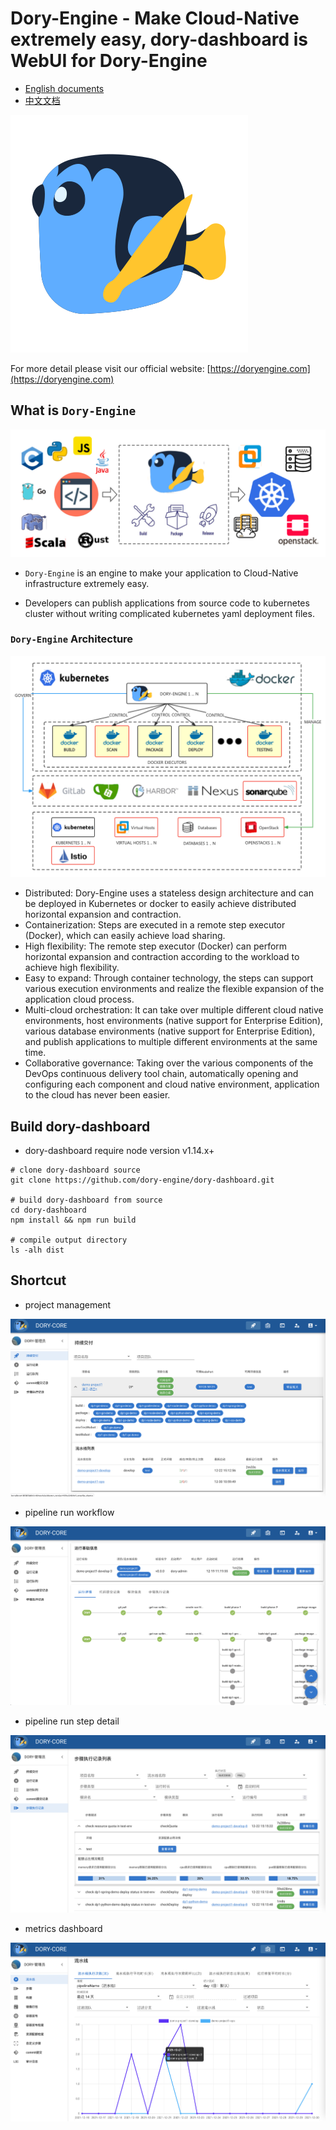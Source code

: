 # Dory-Engine - Make Cloud-Native extremely easy, dory-dashboard is WebUI for Dory-Engine

- [English documents](README.md)
- [中文文档](README-zh.md)

![](docs/images/dory-icon.png)

For more detail please visit our official website: [https://doryengine.com](https://doryengine.com)

## What is `Dory-Engine`

![](docs/images/what-is-dory.png)

- `Dory-Engine` is an engine to make your application to Cloud-Native infrastructure extremely easy. 

- Developers can publish applications from source code to kubernetes cluster without writing complicated kubernetes yaml deployment files.

### `Dory-Engine` Architecture

![](docs/images/architecture.png)

- Distributed: Dory-Engine uses a stateless design architecture and can be deployed in Kubernetes or docker to easily achieve distributed horizontal expansion and contraction.
- Containerization: Steps are executed in a remote step executor (Docker), which can easily achieve load sharing.
- High flexibility: The remote step executor (Docker) can perform horizontal expansion and contraction according to the workload to achieve high flexibility.
- Easy to expand: Through container technology, the steps can support various execution environments and realize the flexible expansion of the application cloud process.
- Multi-cloud orchestration: It can take over multiple different cloud native environments, host environments (native support for Enterprise Edition), various database environments (native support for Enterprise Edition), and publish applications to multiple different environments at the same time.
- Collaborative governance: Taking over the various components of the DevOps continuous delivery tool chain, automatically opening and configuring each component and cloud native environment, application to the cloud has never been easier.

## Build dory-dashboard

- dory-dashboard require node version v1.14.x+

```shell script
# clone dory-dashboard source
git clone https://github.com/dory-engine/dory-dashboard.git

# build dory-dashboard from source
cd dory-dashboard
npm install && npm run build

# compile output directory
ls -alh dist
```

## Shortcut

- project management

![](docs/images/shortcut-project-view.png)

- pipeline run workflow

![](docs/images/shortcut-pipeline-run.png)

- pipeline run step detail

![](docs/images/shortcut-steps-list.png)

- metrics dashboard

![](docs/images/shortcut-metrics-view.png)

